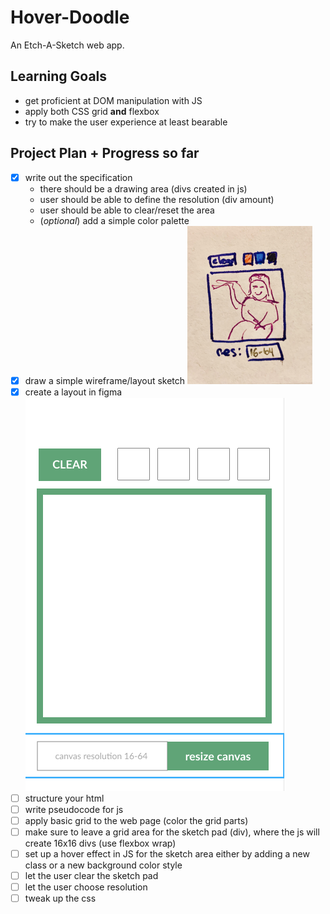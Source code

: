 # Hover-Doodle
An Etch-A-Sketch web app.

## Learning Goals
- get proficient at DOM manipulation with JS
- apply both CSS grid **and** flexbox
- try to make the user experience at least bearable

## Project Plan + Progress so far
- [x] write out the specification
  - there should be a drawing area (divs created in js)
  - user should be able to define the resolution (div amount)
  - user should be able to clear/reset the area
  - (*optional*) add a simple color palette
- [x] draw a simple wireframe/layout sketch ![layout sketch](images/layoutSketch.png)
- [x] create a layout in figma ![figma layout](images/figmaLayout.png)
- [ ] structure your html
- [ ] write pseudocode for js
- [ ] apply basic grid to the web page (color the grid parts)
- [ ] make sure to leave a grid area for the sketch pad (div), where the js will create 16x16 divs (use flexbox wrap)
- [ ] set up a hover effect in JS for the sketch area either by adding a new class or a new background color style
- [ ] let the user clear the sketch pad
- [ ] let the user choose resolution
- [ ] tweak up the css